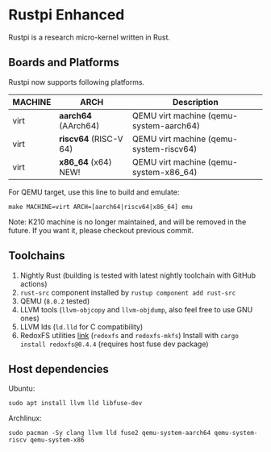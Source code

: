 # Rustpi Enhanced

Rustpi is a research micro-kernel written in Rust.

## Boards and Platforms

Rustpi now supports following platforms.

| MACHINE | ARCH                    | Description                             |
|---------|-------------------------|-----------------------------------------|
| virt    | **aarch64** (AArch64)   | QEMU virt machine (qemu-system-aarch64) |
| virt    | **riscv64** (RISC-V 64) | QEMU virt machine (qemu-system-riscv64) |
| virt    | **x86_64**  (x64) NEW!  | QEMU virt machine (qemu-system-x86_64)  |


For QEMU target, use this line to build and emulate:
```
make MACHINE=virt ARCH=[aarch64|riscv64|x86_64] emu
```

Note: K210 machine is no longer maintained, and will be removed in the future. If you want it, please checkout previous commit.

## Toolchains

1. Nightly Rust (building is tested with latest nightly toolchain with GitHub actions)
2. `rust-src` component installed by `rustup component add rust-src`
3. QEMU (`8.0.2` tested)
4. LLVM tools (`llvm-objcopy` and `llvm-objdump`, also feel free to use GNU ones)
5. LLVM lds (`ld.lld` for C compatibility)
6. RedoxFS utilities [link](https://gitlab.redox-os.org/redox-os/redoxfs) (`redoxfs` and `redoxfs-mkfs`) Install with `cargo install redoxfs@0.4.4` (requires host fuse dev package)

## Host dependencies

Ubuntu:
```
sudo apt install llvm lld libfuse-dev
```
Archlinux:
```
sudo pacman -Sy clang llvm lld fuse2 qemu-system-aarch64 qemu-system-riscv qemu-system-x86
```

